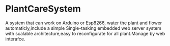 # PlantCareSystem
A system that can work on Arduino or Esp8266, water the plant and flower automaticly,include a simple Single-tasking embedded web server system with  scalable architecture,easy to reconfigurate for all plant.Manage by web interafce.
